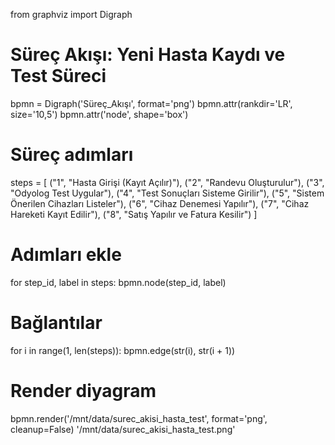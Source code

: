 from graphviz import Digraph

# Süreç Akışı: Yeni Hasta Kaydı ve Test Süreci
bpmn = Digraph('Süreç_Akışı', format='png')
bpmn.attr(rankdir='LR', size='10,5')
bpmn.attr('node', shape='box')

# Süreç adımları
steps = [
    ("1", "Hasta Girişi (Kayıt Açılır)"),
    ("2", "Randevu Oluşturulur"),
    ("3", "Odyolog Test Uygular"),
    ("4", "Test Sonuçları Sisteme Girilir"),
    ("5", "Sistem Önerilen Cihazları Listeler"),
    ("6", "Cihaz Denemesi Yapılır"),
    ("7", "Cihaz Hareketi Kayıt Edilir"),
    ("8", "Satış Yapılır ve Fatura Kesilir")
]

# Adımları ekle
for step_id, label in steps:
    bpmn.node(step_id, label)

# Bağlantılar
for i in range(1, len(steps)):
    bpmn.edge(str(i), str(i + 1))

# Render diyagram
bpmn.render('/mnt/data/surec_akisi_hasta_test', format='png', cleanup=False)
'/mnt/data/surec_akisi_hasta_test.png'
